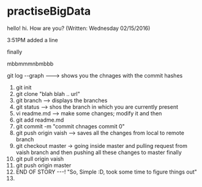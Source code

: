 # practiseBigData



hello! hi. How are you? (Written: Wednesday 02/15/2016)

3:51PM added a line


finally

mbbmmmnbmbbb

git log --graph ---> shows you the chnages with the commit hashes


1) git init
2) git clone "blah blah .. url"
3) git branch --> displays the branches
4) git status -->  shos the branch in which you are currently present
5) vi readme.md --> make some changes; modify it and then 
6) git add readme.md
7) git commit -m "commit chnages commit 0"
8) git push origin vaish  --> saves all the changes from local to remote branch
9) git checkout master -> going inside master and pulling request from vaish branch and then pushing all these changes to master finally
10) git pull origin vaish
11) git push origin master
12) END OF STORY ---! "So, Simple :D, took some time to figure things out"
10)  
